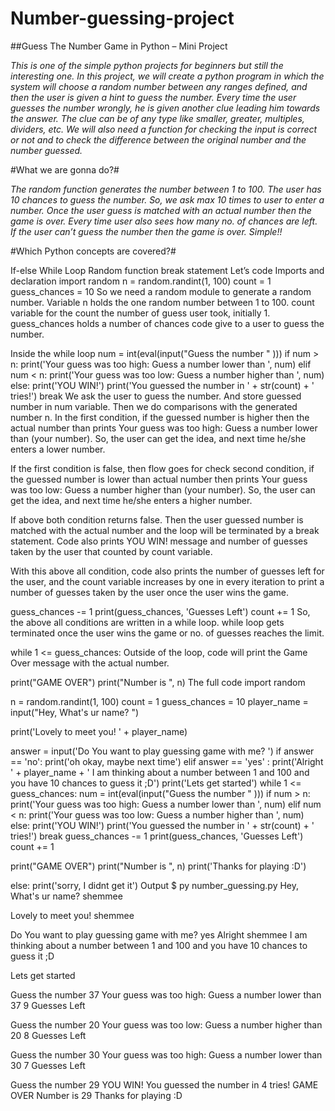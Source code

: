 # Number-guessing-project

##Guess The Number Game in Python – Mini Project

*This is one of the simple python projects for beginners but still the interesting one. In this project, we will create a python program in which the system will choose a random number between any ranges defined, and then the user is given a hint to guess the number. Every time the user guesses the number wrongly, he is given another clue leading him towards the answer. The clue can be of any type like smaller, greater, multiples, dividers, etc. We will also need a function for checking the input is correct or not and to check the difference between the original number and the number guessed.*

#What we are gonna do?#

*The random function generates the number between 1 to 100. The user has 10 chances to guess the number. So, we ask max 10 times to user to enter a number. Once the user guess is matched with an actual number then the game is over. Every time user also sees how many no. of chances are left. If the user can’t guess the number then the game is over. Simple!!*

#Which Python concepts are covered?#

If-else
While Loop
Random function
break statement
Let’s code
Imports and declaration
import random
n = random.randint(1, 100)
count = 1
guess_chances = 10
So we need a random module to generate a random number. Variable n holds the one random number between 1 to 100. count variable for the count the number of guess user took, initially 1. guess_chances holds a number of chances code give to a user to guess the number.

Inside the while loop
num = int(eval(input("Guess the number " )))
if num > n:
  print('Your guess was too high: Guess a number lower than ', num)
elif num < n:
  print('Your guess was too low: Guess a number higher than ', num)
else:
  print('YOU WIN!')
  print('You guessed the number in ' + str(count) + ' tries!')
  break
We ask the user to guess the number. And store guessed number in num variable. Then we do comparisons with the generated number n.
In the first condition, if the guessed number is higher then the actual number than prints Your guess was too high: Guess a number lower than (your number). So, the user can get the idea, and next time he/she enters a lower number.

If the first condition is false, then flow goes for check second condition, if the guessed number is lower than actual number then prints Your guess was too low: Guess a number higher than (your number). So, the user can get the idea, and next time he/she enters a higher number.

If above both condition returns false. Then the user guessed number is matched with the actual number and the loop will be terminated by a break statement. Code also prints YOU WIN! message and number of guesses taken by the user that counted by count variable.

With this above all condition, code also prints the number of guesses left for the user, and the count variable increases by one in every iteration to print a number of guesses taken by the user once the user wins the game.

guess_chances -= 1
  print(guess_chances, 'Guesses Left')
  count += 1
So, the above all conditions are written in a while loop. while loop gets terminated once the user wins the game or no. of guesses reaches the limit.

while 1 <= guess_chances:
Outside of the loop, code will print the Game Over message with the actual number.

print("GAME OVER")
print("Number is ", n)
The full code
import random

n = random.randint(1, 100)
count = 1
guess_chances = 10
player_name = input("Hey, What's ur name? ")

print('Lovely to meet you! ' + player_name)

answer = input('Do You want to play guessing game with me? ')
if answer == 'no':
  print('oh okay, maybe next time')
elif answer == 'yes' :
  print('Alright ' + player_name + ' I am thinking about a number between 1 and 100 and you have 10 chances to guess it ;D')
  print('Lets get started')
  while 1 <= guess_chances:
    num = int(eval(input("Guess the number " )))
    if num > n:
      print('Your guess was too high: Guess a number lower than ', num)
    elif num < n:
      print('Your guess was too low: Guess a number higher than ', num)
    else:
      print('YOU WIN!')
      print('You guessed the number in ' + str(count) + ' tries!')
      break
    guess_chances -= 1
    print(guess_chances, 'Guesses Left')
    count += 1

  print("GAME OVER")
  print("Number is ", n)
  print('Thanks for playing :D')

else:
  print('sorry, I didnt get it')
Output
$ py number_guessing.py 
Hey, What's ur name? 
shemmee

Lovely to meet you! shemmee

Do You want to play guessing game with me? 
yes
Alright shemmee I am thinking about a number between 1 and 100 and you have 10 chances to guess it ;D      

Lets get started

Guess the number 
37
Your guess was too high: Guess a number lower than  37
9 Guesses Left

Guess the number 
20
Your guess was too low: Guess a number higher than  20
8 Guesses Left

Guess the number 
30
Your guess was too high: Guess a number lower than  30
7 Guesses Left

Guess the number 
29
YOU WIN!
You guessed the number in 4 tries!
GAME OVER
Number is  29
Thanks for playing :D
